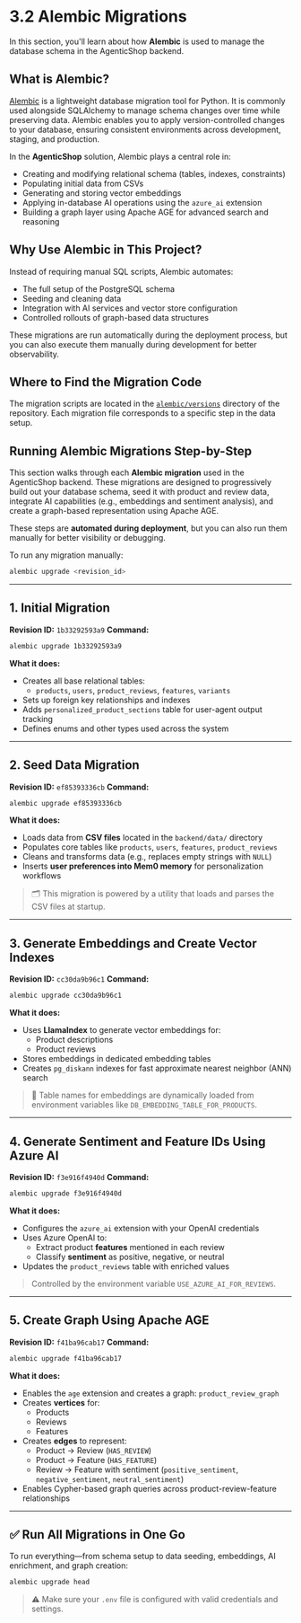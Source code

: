# 3.2 Alembic Migrations

In this section, you'll learn about how **Alembic** is used to manage the database schema in the AgenticShop backend.

## What is Alembic?

[Alembic](https://alembic.sqlalchemy.org/) is a lightweight database migration tool for Python. It is commonly used alongside SQLAlchemy to manage schema changes over time while preserving data. Alembic enables you to apply version-controlled changes to your database, ensuring consistent environments across development, staging, and production.

In the **AgenticShop** solution, Alembic plays a central role in:

- Creating and modifying relational schema (tables, indexes, constraints)
- Populating initial data from CSVs
- Generating and storing vector embeddings
- Applying in-database AI operations using the `azure_ai` extension
- Building a graph layer using Apache AGE for advanced search and reasoning

## Why Use Alembic in This Project?

Instead of requiring manual SQL scripts, Alembic automates:

- The full setup of the PostgreSQL schema
- Seeding and cleaning data
- Integration with AI services and vector store configuration
- Controlled rollouts of graph-based data structures

These migrations are run automatically during the deployment process, but you can also execute them manually during development for better observability.

## Where to Find the Migration Code

The migration scripts are located in the [`alembic/versions`](https://github.com/Azure-Samples/postgres-agentic-shop/tree/main/backend/alembic) directory of the repository. Each migration file corresponds to a specific step in the data setup.

## Running Alembic Migrations Step-by-Step

This section walks through each **Alembic migration** used in the AgenticShop backend. These migrations are designed to progressively build out your database schema, seed it with product and review data, integrate AI capabilities (e.g., embeddings and sentiment analysis), and create a graph-based representation using Apache AGE.

These steps are **automated during deployment**, but you can also run them manually for better visibility or debugging.

To run any migration manually:

```bash
alembic upgrade <revision_id>
```

---

## 1. Initial Migration

**Revision ID:** `1b33292593a9`
**Command:**

```bash
alembic upgrade 1b33292593a9
```

**What it does:**

- Creates all base relational tables:
  - `products`, `users`, `product_reviews`, `features`, `variants`
- Sets up foreign key relationships and indexes
- Adds `personalized_product_sections` table for user-agent output tracking
- Defines enums and other types used across the system

---

## 2. Seed Data Migration

**Revision ID:** `ef85393336cb`
**Command:**

```bash
alembic upgrade ef85393336cb
```

**What it does:**

- Loads data from **CSV files** located in the `backend/data/` directory
- Populates core tables like `products`, `users`, `features`, `product_reviews`
- Cleans and transforms data (e.g., replaces empty strings with `NULL`)
- Inserts **user preferences into Mem0 memory** for personalization workflows

> 🗂️ This migration is powered by a utility that loads and parses the CSV files at startup.

---

## 3. Generate Embeddings and Create Vector Indexes

**Revision ID:** `cc30da9b96c1`
**Command:**

```bash
alembic upgrade cc30da9b96c1
```

**What it does:**

- Uses **LlamaIndex** to generate vector embeddings for:
  - Product descriptions
  - Product reviews
- Stores embeddings in dedicated embedding tables
- Creates `pg_diskann` indexes for fast approximate nearest neighbor (ANN) search

> 🧠 Table names for embeddings are dynamically loaded from environment variables like `DB_EMBEDDING_TABLE_FOR_PRODUCTS`.

---

## 4. Generate Sentiment and Feature IDs Using Azure AI

**Revision ID:** `f3e916f4940d`
**Command:**

```bash
alembic upgrade f3e916f4940d
```

**What it does:**

- Configures the `azure_ai` extension with your OpenAI credentials
- Uses Azure OpenAI to:
  - Extract product **features** mentioned in each review
  - Classify **sentiment** as positive, negative, or neutral
- Updates the `product_reviews` table with enriched values

> Controlled by the environment variable `USE_AZURE_AI_FOR_REVIEWS`.

---

## 5. Create Graph Using Apache AGE

**Revision ID:** `f41ba96cab17`
**Command:**

```bash
alembic upgrade f41ba96cab17
```

**What it does:**

- Enables the `age` extension and creates a graph: `product_review_graph`
- Creates **vertices** for:
  - Products
  - Reviews
  - Features
- Creates **edges** to represent:
  - Product → Review (`HAS_REVIEW`)
  - Product → Feature (`HAS_FEATURE`)
  - Review → Feature with sentiment (`positive_sentiment`, `negative_sentiment`, `neutral_sentiment`)
- Enables Cypher-based graph queries across product-review-feature relationships

---

## ✅ Run All Migrations in One Go

To run everything—from schema setup to data seeding, embeddings, AI enrichment, and graph creation:

```bash
alembic upgrade head
```

> ⚠️ Make sure your `.env` file is configured with valid credentials and settings.

